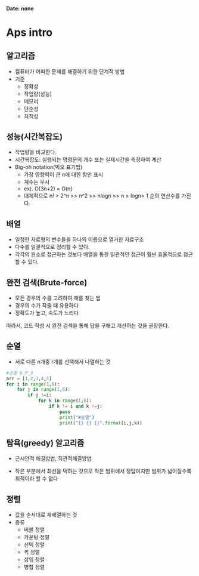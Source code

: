 #### Date: none

# Aps intro



## 알고리즘

- 컴퓨터가 어떠한 문제를 해결하기 위한 단계적 방법
- 기준
  - 정확성
  - 작업량(성능)
  - 메모리
  - 단순성
  - 최적성



##   성능(시간복잡도)

- 작업량을 비교한다.
- 시간복잡도: 실행되는 명령문의 개수 또는 실제시간을 측정하여 계산
- Big-oh notation(빅오 표기법)
  - 가장 영향력이 큰 n에 대한 항만 표시
  - 계수는 무시
  - ex). O(3n+2) = O(n)
  - 대체적으로 n! > 2^n >> n^2 >> nlogn >> n > logn> 1 순의 연산수를 가진다.




##     배열

-  일정한 자료형의 변수들을 하나의 이름으로 열거한 자료구조
-  다수를 일괄적으로 정리할 수 있다.
-  각각의 원소로 접근하는 것보다 배열을 통한 일관적인 접근이 훨씬 효율적으로 접근할 수 있다.




## 완전 검색(Brute-force)

- 모든 경우의 수를 고려하여 해를 찾는 법
- 경우의 수가 작을 때 유용하다
- 정확도가 높고, 속도가 느리다

따라서, 코드 작성 시 완전 검색을 통해 답을 구해고 개선하는 것을 권장한다.



## 순열

- 서로 다른 n개중 r개를 선택해서 나열하는 것

```python
#순열 6_P_3
arr = [1,2,3,4,5]
for i in range(1,6):
    for j in range(1,6):
        if j !=i:
            for k in range(1,6):
                if k != i and k !=j:
                    pass
                    print("#순열")
                    print("{} {} {}".format(i,j,k))
```



  


##  탐욕(greedy) 알고리즘

- 근시안적 해결방법, 직관적해결방법

- 작은 부분에서 최선을 택하는 것으로 작은 범위에서 정답이지만 범위가 넓어질수록 최적이라 할 수 없다

  

## 정렬
- 값을 순서대로 재배열하는 것
- 종류
  - 버블 정렬
  - 카운팅 정렬
  - 선택 정렬
  - 퀵 정렬
  - 삽입 정렬
  - 병합 정렬